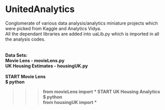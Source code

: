 # UnitedAnalytics</br>
Conglomerate of various data analysis/analytics miniature projects which were picked from Kaggle and Analytics Vidya.<br>
All the dependant libraries are added into uaLib.py which is imported in all the analysis codes.<br>
<br> <br>
<b> Data Sets: <b><br>
Movie Lens - movieLens.py <br>
UK Housing Estimates - housingUK.py
<br> <br>
<b> START Movie Lens</b><br>
  $ python <br>
  >>> from movieLens import *
<b> START UK Housing Analytics</b><br>
  $ python <br>
  >>> from housingUK import *
